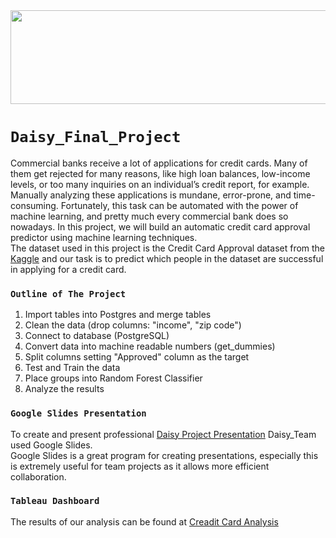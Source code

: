<img src="https://user-images.githubusercontent.com/110998103/208707366-29221858-cf41-4d28-8f88-8bce41a3df65.png" width="700" height="150">


# `Daisy_Final_Project` <br/>
Commercial banks receive a lot of applications for credit cards. Many of them get rejected for many reasons, like high loan balances, low-income levels, or too many inquiries on an individual’s credit report, for example. Manually analyzing these applications is mundane, error-prone, and time-consuming. Fortunately, this task can be automated with the power of machine learning, and pretty much every commercial bank does so nowadays. In this project, we will build an automatic credit card approval predictor using machine learning techniques. <br/>
The dataset used in this project is the Credit Card Approval dataset from the [Kaggle]( https://www.kaggle.com/datasets/samuelcortinhas/credit-card-approval-clean-data?resource=download)  and our task is to predict which people in the dataset are successful in applying for a credit card. <br/>

### `Outline of The Project` <br/>
1. Import tables into Postgres and merge tables
2. Clean the data (drop columns: "income", "zip code")
3. Connect to database (PostgreSQL)
4. Convert data into machine readable numbers (get_dummies)
5. Split columns setting "Approved" column as the target
6. Test and Train the data
7. Place groups into Random Forest Classifier
8. Analyze the results

### `Google Slides Presentation` <br/>
To create and present professional [Daisy Project Presentation]( https://docs.google.com/presentation/d/1k-AXzte4hMXsd_PSLhmwZX5YNouQrMs9ZHwrKWGe6Ts/edit#slide=id.gc6f980f91_0_0)  Daisy_Team used Google Slides. <br/>
Google Slides is a great program for creating presentations, especially this is extremely useful for team projects as it allows more efficient collaboration. <br/>

### `Tableau Dashboard` <br/>
The results of our analysis can be found at [Creadit Card Analysis]( https://public.tableau.com/app/profile/daniel.kim1516/viz/Book4_16739783111590/ApprovalBasedonAge?publish=yes)







